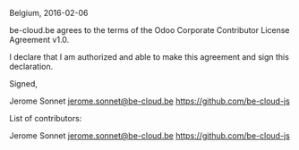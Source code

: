 Belgium, 2016-02-06

be-cloud.be agrees to the terms of the Odoo Corporate Contributor License
Agreement v1.0.

I declare that I am authorized and able to make this agreement and sign this
declaration.

Signed,

Jerome Sonnet jerome.sonnet@be-cloud.be https://github.com/be-cloud-js

List of contributors:

Jerome Sonnet jerome.sonnet@be-cloud.be https://github.com/be-cloud-js